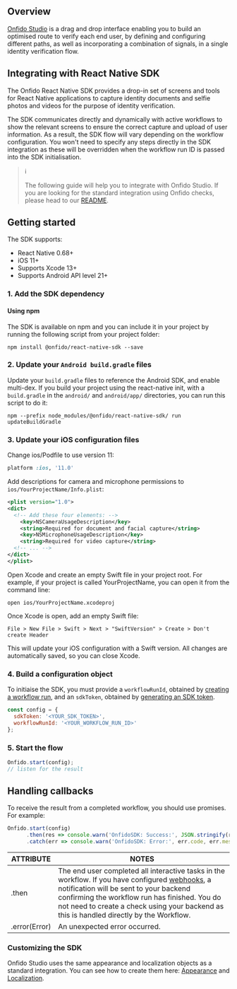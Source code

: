## Overview
[Onfido Studio](https://developers.onfido.com/guide/onfido-studio-product) is a drag and drop interface enabling you to build an optimised route to verify each end user, by defining and configuring different paths, as well as incorporating a combination of signals, in a single identity verification flow.

## Integrating with React Native SDK
The Onfido React Native SDK provides a drop-in set of screens and tools for React Native applications to capture identity documents and selfie photos and videos for the purpose of identity verification.

The SDK communicates directly and dynamically with active workflows to show the relevant screens to ensure the correct capture and upload of user information. As a result, the SDK flow will vary depending on the workflow configuration. You won't need to specify any steps directly in the SDK integration as these will be overridden when the workflow run ID is passed into the SDK initialisation.


> ℹ️ 
> 
> The following guide will help you to integrate with Onfido Studio.
> If you are looking for the standard integration using Onfido checks, please head to our [README](https://github.com/onfido/react-native-sdk).
## Getting started 

The SDK supports:

* React Native 0.68+
* iOS 11+
* Supports Xcode 13+
* Supports Android API level 21+


### 1. Add the SDK dependency

#### Using npm
The SDK is available on npm and you can include it in your project by running the following script from your project folder:

```shell
npm install @onfido/react-native-sdk --save​
```

### 2. Update your `Android build.gradle` files
Update your `build.gradle` files to reference the Android SDK, and enable multi-dex. If you build your project using the react-native init, with a `build.gradle` in the `android/` and `android/app/` directories, you can run this script to do it:

```shell
npm --prefix node_modules/@onfido/react-native-sdk/ run updateBuildGradle
```

### 3. Update your iOS configuration files
Change ios/Podfile to use version 11:

```ruby
platform :ios, '11.0'
```

Add descriptions for camera and microphone permissions to `ios/YourProjectName/Info.plist`:

```xml
<plist version="1.0">
<dict>
  <!-- Add these four elements: -->
	<key>NSCameraUsageDescription</key>
	<string>Required for document and facial capture</string>
	<key>NSMicrophoneUsageDescription</key>
	<string>Required for video capture</string>
  <!-- ... -->
</dict>
</plist>
```

Open Xcode and create an empty Swift file in your project root. For example, if your project is called YourProjectName, you can open it from the command line:

```shell
open ios/YourProjectName.xcodeproj
``` 

Once Xcode is open, add an empty Swift file: 

`File > New File > Swift > Next > "SwiftVersion" > Create > Don't create Header`

This will update your iOS configuration with a Swift version. All changes are automatically saved, so you can close Xcode.


### 4. Build a configuration object

To initiaise the SDK, you must provide a `workflowRunId`, obtained by [creating a workflow run](https://documentation.onfido.com/#create-workflow-run), and an `sdkToken`, obtained by [generating an SDK token](https://documentation.onfido.com/#generate-sdk-token). 

```javascript
const config = {
  sdkToken: '<YOUR_SDK_TOKEN>',
  workflowRunId: '<YOUR_WORKFLOW_RUN_ID>'
};
```    

### 5. Start the flow
```javascript
Onfido.start(config);
// listen for the result
```    

## Handling callbacks

To receive the result from a completed workflow, you should use promises. For example:


```javascript
Onfido.start(config)
      .then(res => console.warn('OnfidoSDK: Success:', JSON.stringify(res)))
      .catch(err => console.warn('OnfidoSDK: Error:', err.code, err.message));
```


| ATTRIBUTE        | NOTES           |
| ------------- |-------------|
| .then    | The end user completed all interactive tasks in the workflow. If you have configured [webhooks](https://documentation.onfido.com/#webhooks), a notification will be sent to your backend confirming the workflow run has finished. You do not need to create a check using your backend as this is handled directly by the Workflow.  |
| .error(Error)      | An unexpected error occurred.      |

### Customizing the SDK

Onfido Studio uses the same appearance and localization objects as a standard integration. You can see how to create them here: [Appearance](https://github.com/onfido/react-native-sdk#theme-customization) and [Localization](https://github.com/onfido/react-native-sdk#5-localization).